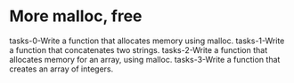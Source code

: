 # More malloc, free
tasks-0-Write a function that allocates memory using malloc.
tasks-1-Write a function that concatenates two strings.
tasks-2-Write a function that allocates memory for an array, using malloc.
tasks-3-Write a function that creates an array of integers.


